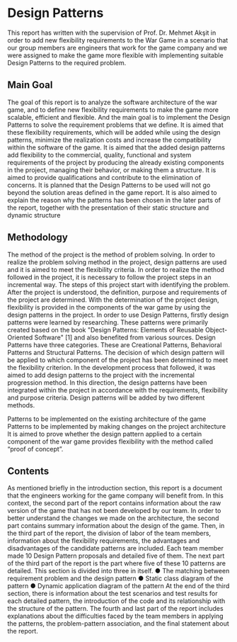 # Design Patterns


This report has written with the supervision of Prof. Dr. Mehmet Akşit in order to add new flexibility requirements to the War Game in a scenario that our group members are engineers that work for the game company and we were assigned to make the game more flexible with implementing suitable Design Patterns to the required problem.

## Main Goal

The goal of this report is to analyze the software architecture of the war game, and to define new flexibility requirements to make the game more scalable, efficient and flexible. And the main goal is to implement the Design Patterns to solve the requirement problems that we define. It is aimed that these flexibility requirements, which will be added while using the design patterns, minimize the realization costs and increase the compatibility within the software of the game. It is aimed that the added design patterns add flexibility to the commercial, quality, functional and system requirements of the project by producing the already existing components in the project, managing their behavior, or making them a structure. It is aimed to provide qualifications and contribute to the elimination of concerns. It is planned that the Design Patterns to be used will not go beyond the solution areas defined in the game report. It is also aimed to explain the reason why the patterns has been chosen in the later parts of the report, together with the presentation of their static structure and dynamic structure

## Methodology

The method of the project is the method of problem solving. In order to realize the problem solving method in the project, design patterns are used and it is aimed to meet the flexibility criteria. In order to realize the method followed in the project, it is necessary to follow the project steps in an incremental way. The steps of this project start with identifying the problem. After the project is understood, the definition, purpose and requirements of the project are determined. With the determination of the project design, flexibility is provided in the components of the war game by using the design patterns in the project. In order to use Design Patterns, firstly design patterns were learned by researching. These patterns were primarily created based on the book "Design Patterns: Elements of Reusable Object-Oriented Software" [1] and also benefited from various sources. Design Patterns have three categories. These are Creational Patterns, Behavioral Patterns and Structural Patterns. The decision of which design pattern will be applied to which component of the project has been determined to meet the flexibility criterion. In the development process that followed, it was aimed to add design patterns to the project with the incremental progression method. In this direction, the design patterns have been integrated within the project in accordance with the requirements, flexibility and purpose criteria. Design patterns will be added by two different methods.

Patterns to be implemented on the existing architecture of the game
Patterns to be implemented by making changes on the project architecture It is aimed to prove whether the design pattern applied to a certain component of the war game provides flexibility with the method called “proof of concept”.

## Contents

As mentioned briefly in the introduction section, this report is a document that the engineers working for the game company will benefit from. In this context, the second part of the report contains information about the raw version of the game that has not been developed by our team. In order to better understand the changes we made on the architecture, the second part contains summary information about the design of the game. Then, in the third part of the report, the division of labor of the team members, information about the flexibility requirements, the advantages and disadvantages of the candidate patterns are included. Each team member made 10 Design Pattern proposals and detailed five of them. The next part of the third part of the report is the part where five of these 10 patterns are detailed. This section is divided into three in itself. ● The matching between requirement problem and the design pattern ● Static class diagram of the pattern ● Dynamic application diagram of the pattern At the end of the third section, there is information about the test scenarios and test results for each detailed pattern, the introduction of the code and its relationship with the structure of the pattern. The fourth and last part of the report includes explanations about the difficulties faced by the team members in applying the patterns, the problem-pattern association, and the final statement about the report.
